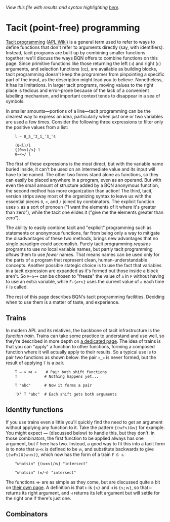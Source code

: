 *View this file with results and syntax highlighting [here](https://mlochbaum.github.io/BQN/doc/tacit.html).*

# Tacit (point-free) programming

[Tacit programming](https://en.wikipedia.org/wiki/Tacit_programming) ([APL Wiki](https://aplwiki.com/wiki/Tacit_programming)) is a general term used to refer to ways to define functions that don't refer to arguments directly (say, with identifiers). Instead, tacit programs are built up by combining smaller functions together; we'll discuss the ways BQN offers to combine functions on this page. Since primitive functions like those returning the left (`⊣`) and right (`⊢`) arguments, and selection functions (`⊏⊑`), are available as building blocks, tacit programming doesn't keep the programmer from pinpointing a specific part of the input, as the description might lead you to believe. Nonetheless, it has its limitations. In larger tacit programs, moving values to the right place is tedious and error-prone because of the lack of a convenient labelling mechanism, and important context tends to disappear in a sea of symbols.

In smaller amounts—portions of a line—tacit programming can be the clearest way to express an idea, particularly when just one or two variables are used a few times. Consider the following three expressions to filter only the positive values from a list:

        l ← 0‿5‿¯2‿1‿¯3‿¯4

        (0<l)/l
        {(0<𝕩)/𝕩} l
        0⊸<⊸/ l

The first of these expressions is the most direct, but with the variable name buried inside, it can't be used on an intermediate value and its input will have to be named. The other two forms stand alone as functions, so they can easily be placed anywhere in a program, even as an operand. But with even the small amount of structure added by a BQN anonymous function, the second method has more organization than action! The third, tacit, version strips away most of the organizing syntax to leave us with the essential pieces `0`, `<`, and `/` joined by combinators. The explicit function uses `𝕩` as a sort of pronoun ("I want the elements of it where it's greater than zero"), while the tacit one elides it ("give me the elements greater than zero").

The ability to easily combine tacit and "explicit" programming such as statements or anonymous functions, far from being only a way to mitigate the disadvantages of these two methods, brings new advantages that no single paradigm could accomplish. Purely tacit programming *requires* programs to use *no* local variable names, but partly tacit programming *allows* them to use *fewer* names. That means names can be used only for the parts of a program that represent clean, human-understandable concepts. Another possible stategic choice is to use the fact that variables in a tacit expression are expanded as it's formed but those inside a block aren't. So `F←a⊸+` can be chosen to "freeze" the value of `a` in `F` without having to use an extra variable, while `F←{a+𝕩}` uses the current value of `a` each time `F` is called.

The rest of this page describes BQN's tacit programming facilities. Deciding when to use them is a matter of taste, and experience.

## Trains

In modern APL and its relatives, the backbone of tacit infrastructure is the *function train*. Trains can take some practice to understand and use well, so they're described in more depth on [a dedicated page](train.md). The idea of trains is that you can "apply" a function to other functions, forming a composed function where it will actually apply to their results. So a typical use is to pair two functions as shown below: the pair `»‿«` is never formed, but the result of applying `T` is a pair.

        T ← » ⋈ «    # Pair both shift functions
        T            # Nothing happens yet...

        T "abc"      # Now it forms a pair

        'X' T "abc"  # Each shift gets both arguments

## Identity functions

If you use trains even a little you'll quickly find the need to get an argument without applying any function to it. Take the pattern `{(𝕨F𝕩)G𝕨}` for example. You might expect `⊸⟜` (discussed below) to handle this, but they don't: in those combinators, the first function to be applied always has one argument, but `F` here has two. Instead, a good way to fit this into a tacit form is to note that `𝕨⊣𝕩` is defined to be `𝕨`, and substitute backwards to give `{(𝕨F𝕩)G(𝕨⊣𝕩)}`, which now has the form of a train `F G ⊣`.

        "whatsin" {(𝕨∊𝕩)/𝕨} "intersect"

        "whatsin" (∊/⊣) "intersect"

The functions `⊣⊢` are as simple as they come, but are discussed quite a bit on [their own page](identity.md). A definition is that `⊢` is `{𝕩}` and `⊣` is `{𝕩;𝕨}`, so that `⊢` returns its right argument, and `⊣` returns its left argument but will settle for the right one if there's just one.

## Combinators

<!--GEN combinator.bqn-->
